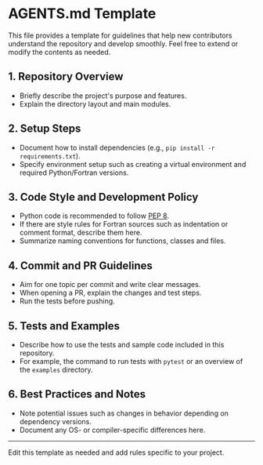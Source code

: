 # AGENTS.md Template

This file provides a template for guidelines that help new contributors understand the repository and develop smoothly. Feel free to extend or modify the contents as needed.

## 1. Repository Overview
- Briefly describe the project's purpose and features.
- Explain the directory layout and main modules.

## 2. Setup Steps
- Document how to install dependencies (e.g., `pip install -r requirements.txt`).
- Specify environment setup such as creating a virtual environment and required Python/Fortran versions.

## 3. Code Style and Development Policy
- Python code is recommended to follow [PEP 8](https://www.python.org/dev/peps/pep-0008/).
- If there are style rules for Fortran sources such as indentation or comment format, describe them here.
- Summarize naming conventions for functions, classes and files.

## 4. Commit and PR Guidelines
- Aim for one topic per commit and write clear messages.
- When opening a PR, explain the changes and test steps.
- Run the tests before pushing.

## 5. Tests and Examples
- Describe how to use the tests and sample code included in this repository.
- For example, the command to run tests with `pytest` or an overview of the `examples` directory.

## 6. Best Practices and Notes
- Note potential issues such as changes in behavior depending on dependency versions.
- Document any OS- or compiler-specific differences here.

---
Edit this template as needed and add rules specific to your project.

